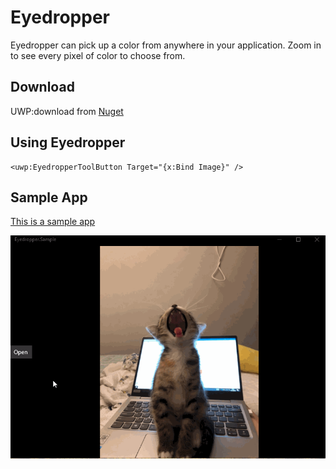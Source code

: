 # Eyedropper
Eyedropper can pick up a color from anywhere in your application.
Zoom in to see every pixel of color to choose from.

## Download

UWP:download from [Nuget](https://www.nuget.org/packages/Eyedropper.UWP/)

## Using Eyedropper

```xaml
<uwp:EyedropperToolButton Target="{x:Bind Image}" />
```
## Sample App

[This is a sample app](https://github.com/HHChaos/Eyedropper/tree/master/Eyedropper.Sample)

![Screenshot](Screenshot/screenshot.gif)
